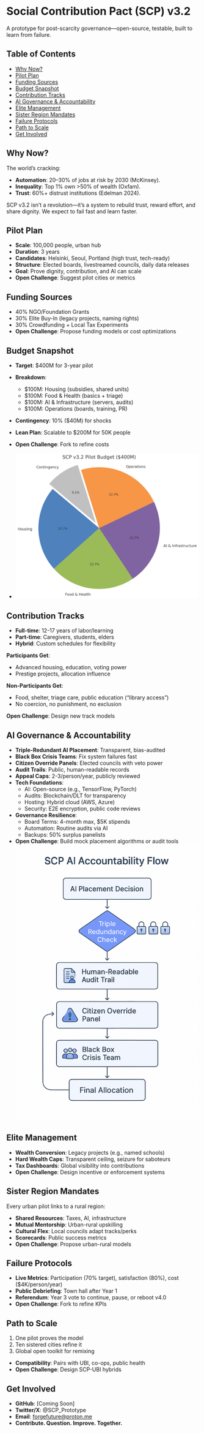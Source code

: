 # Social Contribution Pact (SCP) v3.2
A prototype for post-scarcity governance—open-source, testable, built to learn from failure.

## Table of Contents
- [Why Now?](#why-now)
- [Pilot Plan](#pilot-plan)
- [Funding Sources](#funding-sources)
- [Budget Snapshot](#budget-snapshot)
- [Contribution Tracks](#contribution-tracks)
- [AI Governance & Accountability](#ai-governance--accountability)
- [Elite Management](#elite-management)
- [Sister Region Mandates](#sister-region-mandates)
- [Failure Protocols](#failure-protocols)
- [Path to Scale](#path-to-scale)
- [Get Involved](#get-involved)

## Why Now?
The world’s cracking:
- **Automation**: 20–30% of jobs at risk by 2030 (McKinsey).
- **Inequality**: Top 1% own >50% of wealth (Oxfam).
- **Trust**: 60%+ distrust institutions (Edelman 2024).

SCP v3.2 isn’t a revolution—it’s a system to rebuild trust, reward effort, and share dignity. We expect to fail fast and learn faster.

## Pilot Plan
- **Scale**: 100,000 people, urban hub
- **Duration**: 3 years
- **Candidates**: Helsinki, Seoul, Portland (high trust, tech-ready)
- **Structure**: Elected boards, livestreamed councils, daily data releases
- **Goal**: Prove dignity, contribution, and AI can scale
- **Open Challenge**: Suggest pilot cities or metrics

## Funding Sources
- 40% NGO/Foundation Grants
- 30% Elite Buy-In (legacy projects, naming rights)
- 30% Crowdfunding + Local Tax Experiments
- **Open Challenge**: Propose funding models or cost optimizations

## Budget Snapshot
- **Target**: $400M for 3-year pilot
- **Breakdown**:
  - $100M: Housing (subsidies, shared units)
  - $100M: Food & Health (basics + triage)
  - $100M: AI & Infrastructure (servers, audits)
  - $100M: Operations (boards, training, PR)
- **Contingency**: 10% ($40M) for shocks
- **Lean Plan**: Scalable to $200M for 50K people
- **Open Challenge**: Fork to refine costs

- ![SCP v3.2 Pilot Budget](SCP_v3.2_Pilot_Budget_PieChart.png)

## Contribution Tracks
- **Full-time**: 12-17 years of labor/learning
- **Part-time**: Caregivers, students, elders
- **Hybrid**: Custom schedules for flexibility

**Participants Get**:
- Advanced housing, education, voting power
- Prestige projects, allocation influence

**Non-Participants Get**:
- Food, shelter, triage care, public education (“library access”)
- No coercion, no punishment, no exclusion

**Open Challenge**: Design new track models

## AI Governance & Accountability
- **Triple-Redundant AI Placement**: Transparent, bias-audited
- **Black Box Crisis Teams**: Fix system failures fast
- **Citizen Override Panels**: Elected councils with veto power
- **Audit Trails**: Public, human-readable records
- **Appeal Caps**: 2-3/person/year, publicly reviewed
- **Tech Foundations**:
  - AI: Open-source (e.g., TensorFlow, PyTorch)
  - Audits: Blockchain/DLT for transparency
  - Hosting: Hybrid cloud (AWS, Azure)
  - Security: E2E encryption, public code reviews
- **Governance Resilience**:
  - Board Terms: 4-month max, $5K stipends
  - Automation: Routine audits via AI
  - Backups: 50% surplus panelists
- **Open Challenge**: Build mock placement algorithms or audit tools
![SCP AI Accountability Flow](SCP_AI_Accountability_Flowchart.png)
## Elite Management
- **Wealth Conversion**: Legacy projects (e.g., named schools)
- **Hard Wealth Caps**: Transparent ceiling, seizure for saboteurs
- **Tax Dashboards**: Global visibility into contributions
- **Open Challenge**: Design incentive or enforcement systems

## Sister Region Mandates
Every urban pilot links to a rural region:
- **Shared Resources**: Taxes, AI, infrastructure
- **Mutual Mentorship**: Urban-rural upskilling
- **Cultural Flex**: Local councils adapt tracks/perks
- **Scorecards**: Public success metrics
- **Open Challenge**: Propose urban-rural models

## Failure Protocols
- **Live Metrics**: Participation (70% target), satisfaction (80%), cost ($4K/person/year)
- **Public Debriefing**: Town hall after Year 1
- **Referendum**: Year 3 vote to continue, pause, or reboot v4.0
- **Open Challenge**: Fork to refine KPIs

## Path to Scale
1. One pilot proves the model
2. Ten sistered cities refine it
3. Global open toolkit for remixing
- **Compatibility**: Pairs with UBI, co-ops, public health
- **Open Challenge**: Design SCP-UBI hybrids

## Get Involved
- **GitHub**: [Coming Soon]
- **Twitter/X**: @SCP_Prototype
- **Email**: forgefuture@proton.me
- **Contribute. Question. Improve. Together.**
